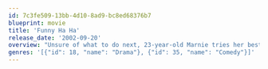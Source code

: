 ```yaml
---
id: 7c3fe509-13bb-4d10-8ad9-bc8ed68376b7
blueprint: movie
title: 'Funny Ha Ha'
release_date: '2002-09-20'
overview: "Unsure of what to do next, 23-year-old Marnie tries her best to navigate life after college in this romantic comedy. Still partying like there's no tomorrow, Marnie drags herself out of bed for her miserable temp job and can't decide whether she's wasting her time going after best buddy Alex, who doesn't seem to be interested."
genres: '[{"id": 18, "name": "Drama"}, {"id": 35, "name": "Comedy"}]'
---
```

